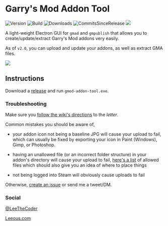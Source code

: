 
# Garry's Mod Addon Tool
![Version](https://img.shields.io/github/package-json/v/Leeous/gmod-addon-tool?style=flat-square)
![Build](https://img.shields.io/github/workflow/status/Leeous/gmod-addon-tool/Build?style=flat-square)
![Downloads](https://img.shields.io/github/downloads/Leeous/gmod-addon-tool/total?style=flat-square)
![CommitsSinceRelease](https://img.shields.io/github/commits-since/Leeous/gmod-addon-tool/latest?style=flat-square)
[![](https://img.shields.io/badge/Donate-%243-orange?style=flat-square)](https://www.buymeacoffee.com/Leeous)

  

A light-weight Electron GUI for `gmad` and `gmpublish` that allows you to create/update/extract Garry's Mod addons very easily.

As of `v2.0`, you can upload and update your addons, as well as extract GMA files.

![](https://i.imgur.com/UYD6q0x.png)

## Instructions

Download a [release](https://github.com/Leeous/gmod-addon-tool/releases) and run `gmod-addon-tool.exe`.
  
### Troubleshooting

Make sure you [follow the wiki's directions](https://wiki.garrysmod.com/page/Workshop_Addon_Creation) to the _letter_.

Common mistakes you should be aware of,
* your addon icon not being a baseline JPG will cause your upload to fail, which can usually be fixed by exporting your icon in Paint (Windows), Gimp, or Photoshop.

* having an unallowed file (or an incorrect folder structure) in your addon's directory will cause your upload to fail, [here's a list](https://github.com/Facepunch/gmad/blob/master/include/AddonWhiteList.h) of allowed files which should also give you an idea of where to place things

* not being logged into Steam will obviously cause uploads to fail

Otherwise, [create an issue](https://github.com/Leeous/gmod-addon-tool/issues/new) or send me a tweet/DM.

### Social

[@LeeTheCoder](https://twitter.com/LeeTheCoder)

[Leeous.com](https://leeous.com)